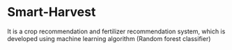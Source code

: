 # Smart-Harvest
It is a crop recommendation and fertilizer recommendation system, which is developed using machine learning algorithm (Random forest classifier)
